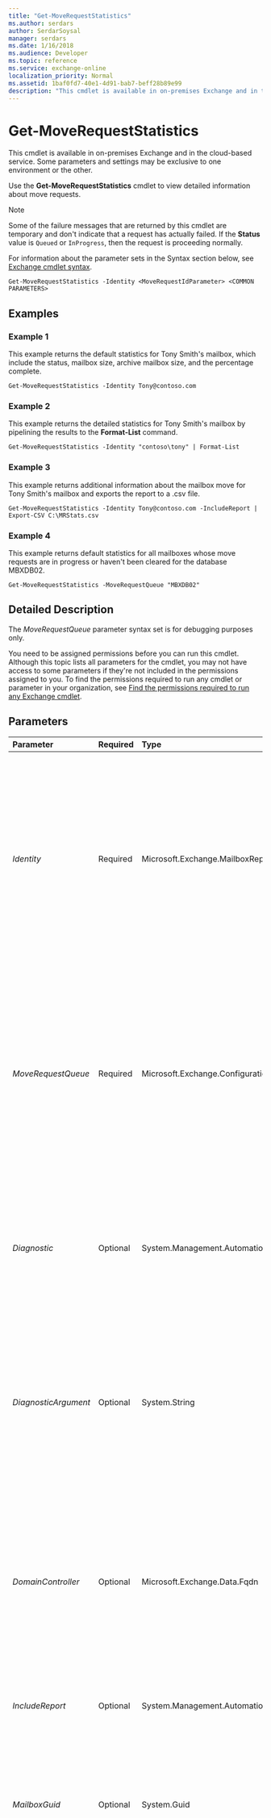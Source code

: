```yaml
---
title: "Get-MoveRequestStatistics"
ms.author: serdars
author: SerdarSoysal
manager: serdars
ms.date: 1/16/2018
ms.audience: Developer
ms.topic: reference
ms.service: exchange-online
localization_priority: Normal
ms.assetid: 1baf0fd7-40e1-4d91-bab7-beff28b89e99
description: "This cmdlet is available in on-premises Exchange and in the cloud-based service. Some parameters and settings may be exclusive to one environment or the other."
---
```


# Get-MoveRequestStatistics

This cmdlet is available in on-premises Exchange and in the cloud-based service. Some parameters and settings may be exclusive to one environment or the other. 
  
Use the **Get-MoveRequestStatistics** cmdlet to view detailed information about move requests.
  
> [!NOTE]
> Some of the failure messages that are returned by this cmdlet are temporary and don't indicate that a request has actually failed. If the **Status** value is `Queued` or `InProgress`, then the request is proceeding normally. 
  
For information about the parameter sets in the Syntax section below, see [Exchange cmdlet syntax](https://technet.microsoft.com/library/bb123552.aspx). 
  
```
Get-MoveRequestStatistics -Identity <MoveRequestIdParameter> <COMMON PARAMETERS>

```

## Examples
<a name="Examples"> </a>

### Example 1

This example returns the default statistics for Tony Smith's mailbox, which include the status, mailbox size, archive mailbox size, and the percentage complete.
  
```
Get-MoveRequestStatistics -Identity Tony@contoso.com
```

### Example 2

This example returns the detailed statistics for Tony Smith's mailbox by pipelining the results to the **Format-List** command.
  
```
Get-MoveRequestStatistics -Identity "contoso\tony" | Format-List
```

### Example 3

This example returns additional information about the mailbox move for Tony Smith's mailbox and exports the report to a .csv file.
  
```
Get-MoveRequestStatistics -Identity Tony@contoso.com -IncludeReport | Export-CSV C:\MRStats.csv
```

### Example 4

This example returns default statistics for all mailboxes whose move requests are in progress or haven't been cleared for the database MBXDB02.
  
```
Get-MoveRequestStatistics -MoveRequestQueue "MBXDB02"
```

## Detailed Description
<a name="DetailedDescription"> </a>

The  _MoveRequestQueue_ parameter syntax set is for debugging purposes only.
  
You need to be assigned permissions before you can run this cmdlet. Although this topic lists all parameters for the cmdlet, you may not have access to some parameters if they're not included in the permissions assigned to you. To find the permissions required to run any cmdlet or parameter in your organization, see [Find the permissions required to run any Exchange cmdlet](https://technet.microsoft.com/library/mt432940.aspx).
  
## Parameters
<a name="DetailedDescription"> </a>

|**Parameter**|**Required**|**Type**|**Description**|
|:-----|:-----|:-----|:-----|
| _Identity_ <br/> |Required  <br/> |Microsoft.Exchange.MailboxReplicationService.MoveRequestIdParameter  <br/> | The _Identity_ parameter specifies the identity of the mailbox or mail user. You can use one of the following values: <br/>  GUID <br/>  Distinguished name (DN) <br/>  _Domain\Account_ <br/>  User principal name (UPN) <br/>  Legacy Exchange DN <br/>  SMTP address <br/>  Alias <br/>  You can use this parameter with the _MoveRequestQueue_ or _MailboxGuid_ parameters. <br/> |
| _MoveRequestQueue_ <br/> |Required  <br/> |Microsoft.Exchange.Configuration.Tasks.DatabaseIdParameter  <br/> | This parameter is available only in on-premises Exchange. <br/>  The _MoveRequestQueue_ parameter specifies the mailbox database on which the move request resides. You can use one of the following values: <br/>  GUID of the database <br/>  Database name <br/>  You can't use this parameter can't be used with the _Identity_ or _MRSInstance_ parameters. <br/> |
| _Diagnostic_ <br/> |Optional  <br/> |System.Management.Automation.SwitchParameter  <br/> |The  _Diagnostic_ switch specifies whether to return extremely detailed information in the results. Typically, you use this switch only at the request of Microsoft Customer Service and Support to troubleshoot problems. <br/> |
| _DiagnosticArgument_ <br/> |Optional  <br/> |System.String  <br/> |The  _DiagnosticArgument_ parameter modifies the results that are returned by using the _Diagnostic_ switch. Typically, you use the _Diagnostic_ switch and the _DiagnosticArgument_ parameter only at the request of Microsoft Customer Service and Support to troubleshoot problems. <br/> |
| _DomainController_ <br/> |Optional  <br/> |Microsoft.Exchange.Data.Fqdn  <br/> |This parameter is available only in on-premises Exchange.  <br/> The  _DomainController_ parameter specifies the domain controller that's used by this cmdlet to read data from or write data to Active Directory. You identify the domain controller by its fully qualified domain name (FQDN). For example, `dc01.contoso.com`.  <br/> |
| _IncludeReport_ <br/> |Optional  <br/> |System.Management.Automation.SwitchParameter  <br/> |The  _IncludeReport_ switch specifies whether to return additional details, which can be used for troubleshooting. <br/> |
| _MailboxGuid_ <br/> |Optional  <br/> |System.Guid  <br/> |This parameter is available only in on-premises Exchange.  <br/> The  _MailboxGuid_ parameter specifies the GUID of a mailbox for which you want to view the move request statistics. <br/> This parameter can't be used with the  _Identity_ parameter. <br/> |
| _ProxyToMailbox_ <br/> |Optional  <br/> |Microsoft.Exchange.Configuration.Tasks.MailboxIdParameter  <br/> | This parameter is available only in the cloud-based service. <br/>  The _ProxyToMailbox_ parameter filters the results by the location of the specified mailbox (also known asproxying). You can use any value that uniquely identifies the mailbox.  <br/>  For example: <br/>  Name <br/>  Display name <br/>  Alias <br/>  Distinguished name (DN) <br/>  Canonical DN <br/>  _\<domain name\>_\ _\<account name\>_ <br/>  Email address <br/>  GUID <br/> **LegacyExchangeDN** <br/> **SamAccountName** <br/>  User ID or user principal name (UPN) <br/> |
| _ReportOnly_ <br/> |Optional  <br/> |System.Management.Automation.SwitchParameter  <br/> |The  _ReportOnly_ switch returns the results as an array of report entries. You don't need to specify a value with this switch. <br/> |
   
## Input Types
<a name="InputTypes"> </a>

To see the input types that this cmdlet accepts, see [Cmdlet Input and Output Types](http://go.microsoft.com/fwlink/p/?linkId=616387). If the Input Type field for a cmdlet is blank, the cmdlet doesn't accept input data. 
  
## Return Types
<a name="ReturnTypes"> </a>

To see the return types, which are also known as output types, that this cmdlet accepts, see [Cmdlet Input and Output Types](http://go.microsoft.com/fwlink/p/?linkId=616387). If the Output Type field is blank, the cmdlet doesn't return data. 
  

